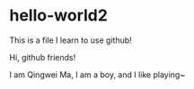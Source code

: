 # hello-world2
This is a file I learn to use github!

Hi, github friends!

I am Qingwei Ma, I am a boy, and I like playing~
